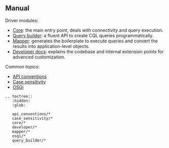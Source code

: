 <!--
Licensed to the Apache Software Foundation (ASF) under one
or more contributor license agreements.  See the NOTICE file
distributed with this work for additional information
regarding copyright ownership.  The ASF licenses this file
to you under the Apache License, Version 2.0 (the
"License"); you may not use this file except in compliance
with the License.  You may obtain a copy of the License at

  http://www.apache.org/licenses/LICENSE-2.0

Unless required by applicable law or agreed to in writing,
software distributed under the License is distributed on an
"AS IS" BASIS, WITHOUT WARRANTIES OR CONDITIONS OF ANY
KIND, either express or implied.  See the License for the
specific language governing permissions and limitations
under the License.
-->

## Manual

Driver modules:

* [Core](core/): the main entry point, deals with connectivity and query execution.
* [Query builder](query_builder/): a fluent API to create CQL queries programmatically.
* [Mapper](mapper/): generates the boilerplate to execute queries and convert the results into
  application-level objects.
* [Developer docs](developer/): explains the codebase and internal extension points for advanced
  customization.

Common topics:

* [API conventions](api_conventions/)
* [Case sensitivity](case_sensitivity/)
* [OSGi](osgi/)

```eval_rst
.. toctree::
   :hidden:
   :glob:
   
   api_conventions/*
   case_sensitivity/*
   core/*
   developer/*
   mapper/*
   osgi/*
   query_builder/*
```
